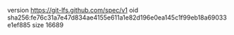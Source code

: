 version https://git-lfs.github.com/spec/v1
oid sha256:fe76c31a7e47d834ae4155e611a1e82d196e0ea145c1f99eb18a69033e1ef885
size 16689
